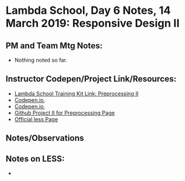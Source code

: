 # Lambda School, Day 6 Notes, 14 March 2019: Responsive Design II


## PM and Team Mtg Notes:
- Nothing noted so far. 


## Instructor Codepen/Project Link/Resources:
- [Lambda School Training Kit Link: Preprocessing II](https://learn.lambdaschool.com/fsw/module/rec1hru3bo6l0uxn2)
- [Codepen.io, ]()
- [Codepen.io, ]()
- [Github Project II for Preprocessing Page](https://github.com/LambdaSchool/Preprocessing-II)
- [Official less Page](http://lesscss.org/)

## Notes/Observations


## Notes on LESS:
-
